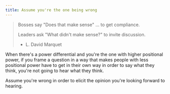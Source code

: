 ```yaml
---
title: Assume you're the one being wrong
---
```


>Bosses say "Does that make sense" … to get compliance.  
>
>Leaders ask "What didn't make sense?" to invite discussion.
>
>- L. David Marquet


When there's a power differential and you're the one with higher positional power, if you frame a question in a way that makes people with less positional power have to get in their own way in order to say what they think, you're not going to hear what they think.

Assume you're wrong in order to elicit the opinion you're looking forward to hearing.
